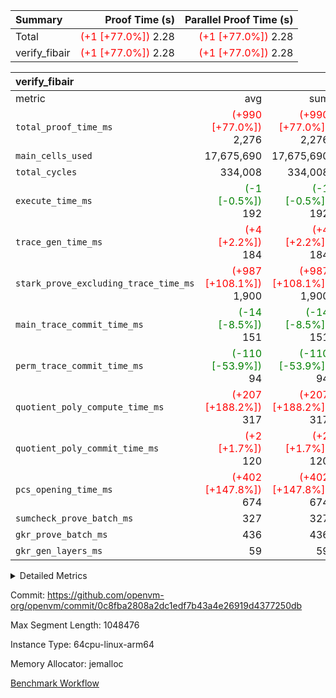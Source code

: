 | Summary | Proof Time (s) | Parallel Proof Time (s) |
|:---|---:|---:|
| Total | <span style='color: red'>(+1 [+77.0%])</span> 2.28 | <span style='color: red'>(+1 [+77.0%])</span> 2.28 |
| verify_fibair | <span style='color: red'>(+1 [+77.0%])</span> 2.28 | <span style='color: red'>(+1 [+77.0%])</span> 2.28 |


| verify_fibair |||||
|:---|---:|---:|---:|---:|
|metric|avg|sum|max|min|
| `total_proof_time_ms ` | <span style='color: red'>(+990 [+77.0%])</span> 2,276 | <span style='color: red'>(+990 [+77.0%])</span> 2,276 | <span style='color: red'>(+990 [+77.0%])</span> 2,276 | <span style='color: red'>(+990 [+77.0%])</span> 2,276 |
| `main_cells_used     ` |  17,675,690 |  17,675,690 |  17,675,690 |  17,675,690 |
| `total_cycles        ` |  334,008 |  334,008 |  334,008 |  334,008 |
| `execute_time_ms     ` | <span style='color: green'>(-1 [-0.5%])</span> 192 | <span style='color: green'>(-1 [-0.5%])</span> 192 | <span style='color: green'>(-1 [-0.5%])</span> 192 | <span style='color: green'>(-1 [-0.5%])</span> 192 |
| `trace_gen_time_ms   ` | <span style='color: red'>(+4 [+2.2%])</span> 184 | <span style='color: red'>(+4 [+2.2%])</span> 184 | <span style='color: red'>(+4 [+2.2%])</span> 184 | <span style='color: red'>(+4 [+2.2%])</span> 184 |
| `stark_prove_excluding_trace_time_ms` | <span style='color: red'>(+987 [+108.1%])</span> 1,900 | <span style='color: red'>(+987 [+108.1%])</span> 1,900 | <span style='color: red'>(+987 [+108.1%])</span> 1,900 | <span style='color: red'>(+987 [+108.1%])</span> 1,900 |
| `main_trace_commit_time_ms` | <span style='color: green'>(-14 [-8.5%])</span> 151 | <span style='color: green'>(-14 [-8.5%])</span> 151 | <span style='color: green'>(-14 [-8.5%])</span> 151 | <span style='color: green'>(-14 [-8.5%])</span> 151 |
| `perm_trace_commit_time_ms` | <span style='color: green'>(-110 [-53.9%])</span> 94 | <span style='color: green'>(-110 [-53.9%])</span> 94 | <span style='color: green'>(-110 [-53.9%])</span> 94 | <span style='color: green'>(-110 [-53.9%])</span> 94 |
| `quotient_poly_compute_time_ms` | <span style='color: red'>(+207 [+188.2%])</span> 317 | <span style='color: red'>(+207 [+188.2%])</span> 317 | <span style='color: red'>(+207 [+188.2%])</span> 317 | <span style='color: red'>(+207 [+188.2%])</span> 317 |
| `quotient_poly_commit_time_ms` | <span style='color: red'>(+2 [+1.7%])</span> 120 | <span style='color: red'>(+2 [+1.7%])</span> 120 | <span style='color: red'>(+2 [+1.7%])</span> 120 | <span style='color: red'>(+2 [+1.7%])</span> 120 |
| `pcs_opening_time_ms ` | <span style='color: red'>(+402 [+147.8%])</span> 674 | <span style='color: red'>(+402 [+147.8%])</span> 674 | <span style='color: red'>(+402 [+147.8%])</span> 674 | <span style='color: red'>(+402 [+147.8%])</span> 674 |
| `sumcheck_prove_batch_ms` |  327 |  327 |  327 |  327 |
| `gkr_prove_batch_ms  ` |  436 |  436 |  436 |  436 |
| `gkr_gen_layers_ms   ` |  59 |  59 |  59 |  59 |



<details>
<summary>Detailed Metrics</summary>

|  | verify_program_compile_ms | total_cells | stark_prove_excluding_trace_time_ms | quotient_poly_compute_time_ms | quotient_poly_commit_time_ms | perm_trace_commit_time_ms | pcs_opening_time_ms | main_trace_commit_time_ms | generate_perm_trace_time_ms |
| --- | --- | --- | --- | --- | --- | --- | --- | --- |
|  | 7 | 65,536 | 40 | 6 | 7 | 0 | 21 | 6 | 239 | 

| air_name | rows | quotient_deg | main_cols | interactions | constraints | cells |
| --- | --- | --- | --- | --- | --- | --- |
| AccessAdapterAir<2> |  | 2 |  | 5 | 10 |  | 
| AccessAdapterAir<4> |  | 2 |  | 5 | 10 |  | 
| AccessAdapterAir<8> |  | 2 |  | 5 | 10 |  | 
| FibonacciAir | 32,768 | 1 | 2 |  | 5 | 65,536 | 
| FriReducedOpeningAir |  | 2 |  | 39 | 52 |  | 
| JalRangeCheckAir |  | 2 |  | 9 | 9 |  | 
| NativePoseidon2Air<BabyBearParameters>, 1> |  | 2 |  | 136 | 496 |  | 
| PhantomAir |  | 2 |  | 3 | 4 |  | 
| ProgramAir |  | 2 |  | 1 | 4 |  | 
| VariableRangeCheckerAir |  | 2 |  | 1 | 4 |  | 
| VmAirWrapper<AluNativeAdapterAir, FieldArithmeticCoreAir> |  | 2 |  | 15 | 20 |  | 
| VmAirWrapper<BranchNativeAdapterAir, BranchEqualCoreAir<1> |  | 2 |  | 11 | 20 |  | 
| VmAirWrapper<NativeAdapterAir<2, 0>, PublicValuesCoreAir> |  | 2 |  | 11 | 24 |  | 
| VmAirWrapper<NativeLoadStoreAdapterAir<1>, NativeLoadStoreCoreAir<1> |  | 2 |  | 15 | 12 |  | 
| VmAirWrapper<NativeLoadStoreAdapterAir<4>, NativeLoadStoreCoreAir<4> |  | 2 |  | 15 | 12 |  | 
| VmAirWrapper<NativeVectorizedAdapterAir<4>, FieldExtensionCoreAir> |  | 2 |  | 15 | 20 |  | 
| VmConnectorAir |  | 2 |  | 5 | 9 |  | 
| VolatileBoundaryAir |  | 2 |  | 7 | 16 |  | 

| group | trace_gen_time_ms | total_proof_time_ms | total_cycles | total_cells | sumcheck_prove_batch_ms | stark_prove_excluding_trace_time_ms | quotient_poly_compute_time_ms | quotient_poly_commit_time_ms | perm_trace_commit_time_ms | pcs_opening_time_ms | main_trace_commit_time_ms | main_cells_used | gkr_prove_batch_ms | gkr_gen_layers_ms | execute_time_ms |
| --- | --- | --- | --- | --- | --- | --- | --- | --- | --- | --- | --- | --- | --- | --- | --- |
| verify_fibair | 184 | 2,276 | 334,008 | 41,387,682 | 327 | 1,900 | 317 | 120 | 94 | 674 | 151 | 17,675,690 | 436 | 59 | 192 | 

| group | air_name | rows | prep_cols | perm_cols | main_cols | cells |
| --- | --- | --- | --- | --- | --- | --- |
| verify_fibair | AccessAdapterAir<2> | 131,072 |  | 12 | 11 | 3,014,656 | 
| verify_fibair | AccessAdapterAir<4> | 65,536 |  | 12 | 13 | 1,638,400 | 
| verify_fibair | AccessAdapterAir<8> | 128 |  | 12 | 17 | 3,712 | 
| verify_fibair | FriReducedOpeningAir | 2,048 |  | 12 | 27 | 79,872 | 
| verify_fibair | JalRangeCheckAir | 32,768 |  | 12 | 12 | 786,432 | 
| verify_fibair | NativePoseidon2Air<BabyBearParameters>, 1> | 32,768 |  | 12 | 398 | 13,434,880 | 
| verify_fibair | PhantomAir | 16,384 |  | 12 | 6 | 294,912 | 
| verify_fibair | ProgramAir | 8,192 |  | 12 | 10 | 180,224 | 
| verify_fibair | VariableRangeCheckerAir | 262,144 | 2 | 12 | 1 | 3,407,872 | 
| verify_fibair | VmAirWrapper<AluNativeAdapterAir, FieldArithmeticCoreAir> | 262,144 |  | 12 | 29 | 10,747,904 | 
| verify_fibair | VmAirWrapper<BranchNativeAdapterAir, BranchEqualCoreAir<1> | 32,768 |  | 12 | 23 | 1,146,880 | 
| verify_fibair | VmAirWrapper<NativeLoadStoreAdapterAir<1>, NativeLoadStoreCoreAir<1> | 65,536 |  | 12 | 21 | 2,162,688 | 
| verify_fibair | VmAirWrapper<NativeLoadStoreAdapterAir<4>, NativeLoadStoreCoreAir<4> | 32,768 |  | 12 | 27 | 1,277,952 | 
| verify_fibair | VmAirWrapper<NativeVectorizedAdapterAir<4>, FieldExtensionCoreAir> | 32,768 |  | 12 | 38 | 1,638,400 | 
| verify_fibair | VmConnectorAir | 2 | 1 | 12 | 5 | 34 | 
| verify_fibair | VolatileBoundaryAir | 65,536 |  | 12 | 12 | 1,572,864 | 

| group | trace_height_constraint | weighted_sum | threshold |
| --- | --- | --- | --- |
| verify_fibair | 0 | 1,085,444 | 2,013,265,921 | 
| verify_fibair | 1 | 5,411,200 | 2,013,265,921 | 
| verify_fibair | 2 | 542,722 | 2,013,265,921 | 
| verify_fibair | 3 | 5,476,612 | 2,013,265,921 | 
| verify_fibair | 4 | 65,536 | 2,013,265,921 | 
| verify_fibair | 5 | 12,851,850 | 2,013,265,921 | 

| trace_height_constraint | threshold |
| --- | --- |
| 0 | 2,013,265,921 | 

</details>


Commit: https://github.com/openvm-org/openvm/commit/0c8fba2808a2dc1edf7b43a4e26919d4377250db

Max Segment Length: 1048476

Instance Type: 64cpu-linux-arm64

Memory Allocator: jemalloc

[Benchmark Workflow](https://github.com/openvm-org/openvm/actions/runs/14386950043)

